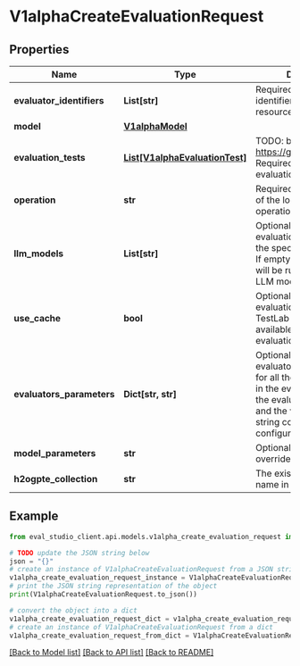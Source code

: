 # V1alphaCreateEvaluationRequest


## Properties

Name | Type | Description | Notes
------------ | ------------- | ------------- | -------------
**evaluator_identifiers** | **List[str]** | Required. Evaluator identifiers to use, not the resource names. | [optional] 
**model** | [**V1alphaModel**](V1alphaModel.md) |  | [optional] 
**evaluation_tests** | [**List[V1alphaEvaluationTest]**](V1alphaEvaluationTest.md) | TODO: breaks https://google.aip.dev/144 Required. Defines the evaluation configuration. | [optional] 
**operation** | **str** | Required. Resource name of the long-running operation. | [optional] 
**llm_models** | **List[str]** | Optional. If specified, the evaluation will be run on the specified LLM models. If empty, the evaluation will be run on all available LLM models. | [optional] 
**use_cache** | **bool** | Optional. If true, the evaluation will use the TestLab cache, if available, to speedup the evaluation. | [optional] 
**evaluators_parameters** | **Dict[str, str]** | Optional. Additional evaluators configuration, for all the evaluators used in the evaluation. Key is the evaluator identifier, and the value is a JSON string containing the configuration dictionary. | [optional] 
**model_parameters** | **str** | Optional. Parameters overrides in JSON format. | [optional] 
**h2ogpte_collection** | **str** | The existing collection name in H2OGPTe. | [optional] 

## Example

```python
from eval_studio_client.api.models.v1alpha_create_evaluation_request import V1alphaCreateEvaluationRequest

# TODO update the JSON string below
json = "{}"
# create an instance of V1alphaCreateEvaluationRequest from a JSON string
v1alpha_create_evaluation_request_instance = V1alphaCreateEvaluationRequest.from_json(json)
# print the JSON string representation of the object
print(V1alphaCreateEvaluationRequest.to_json())

# convert the object into a dict
v1alpha_create_evaluation_request_dict = v1alpha_create_evaluation_request_instance.to_dict()
# create an instance of V1alphaCreateEvaluationRequest from a dict
v1alpha_create_evaluation_request_from_dict = V1alphaCreateEvaluationRequest.from_dict(v1alpha_create_evaluation_request_dict)
```
[[Back to Model list]](../README.md#documentation-for-models) [[Back to API list]](../README.md#documentation-for-api-endpoints) [[Back to README]](../README.md)


